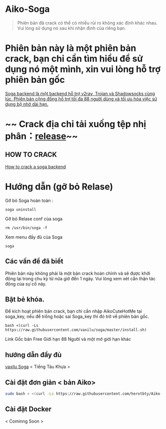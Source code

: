 # Aiko-Soga
> Phiên bản đã crack có thể có nhiều rủi ro không xác định khác nhau. Vui lòng sử dụng nó sau khi nhận định của riêng bạn.


# Phiên bản này là một phiên bản crack, bạn chỉ cần tìm hiểu để sử dụng nó một mình, xin vui lòng hỗ trợ phiên bản gốc

[Soga backend là một backend hỗ trợ v2ray, Trojan và Shadowsocks cùng lúc. Phiên bản cộng đồng hỗ trợ tối đa 88 người dùng và tối ưu hóa việc sử dụng bộ nhớ dài hạn.](https://github.com/sprov065/soga)

# ~~ Crack địa chỉ tải xuống tệp nhị phân：[release](https://github.com/herotbty/Aiko-Soga-Crack/releases/tag/2.0.6)~~

## HOW TO CRACK

[How to crack a soga backend](https://www.rman.top/2021/02/07/crack-soga/)

# Hướng dẫn (gỡ bỏ Relase)

Gỡ bỏ Soga hoàn toàn : 
```
soga uninstall
```
Gỡ bỏ Relase conf của soga 
```
rm /usr/bin/soga -f
```
Xem menu đầy đủ của Soga 
```
soga
```

## Các vấn đề đã biết

Phiên bản này không phải là một bản crack hoàn chỉnh và sẽ được khởi động lại trong chu kỳ từ nửa giờ đến 1 ngày. Vui lòng xem xét cẩn thận tác động của sự cố này.

## Bật bẻ khóa.

Để kích hoạt phiên bản crack, bạn chỉ cần nhập AikoCuteHotMe tại soga_key, nếu để trống hoặc sai Soga_key thì đó trở về phiên bản gốc.
```link Bash
bash <(curl -Ls https://raw.githubusercontent.com/vaxilu/soga/master/install.sh)
```
Link Gốc bản Free Giới hạn 88 Người và một mớ giới hạn khác 
## hướng dẫn đầy đủ

[vaxilu Soga](https://soga.yougotme.cc/) < Tiếng Tàu Khựa >

## Cài đặt đơn giản < bản Aiko>

``` bash
sudo bash < <(curl -Ls https://raw.githubusercontent.com/herotbty/Aiko-Soga/master/install.sh)
```
## Cài đặt Docker
< Cominng Soon > 

